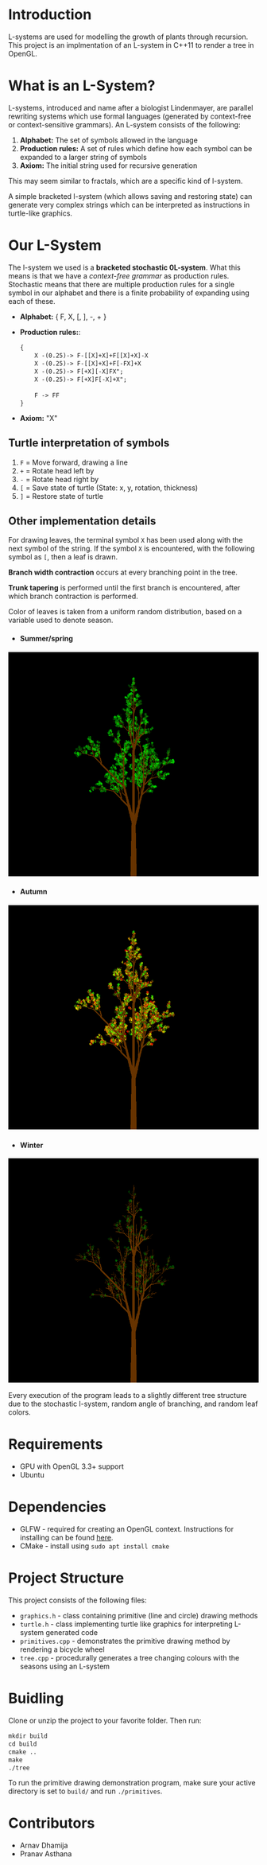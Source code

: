 # Introduction

L-systems are used for modelling the growth of plants through recursion. This project is an implmentation of an L-system in C++11 to render a tree in OpenGL.

# What is an L-System?
L-systems, introduced and name after a biologist Lindenmayer, are parallel rewriting systems which use formal languages (generated by context-free or context-sensitive grammars). An L-system consists of the following:
1.  **Alphabet:** The set of symbols allowed in the language
2. **Production rules:** A set of rules which define how each symbol can be expanded to a larger string of symbols
3. **Axiom:** The initial string used for recursive generation

This may seem similar to fractals, which are a specific kind of l-system.

A simple bracketed l-system (which allows saving and restoring state) can generate very complex strings which can be interpreted as instructions in turtle-like graphics.

# Our L-System

The l-system we used is a **bracketed stochastic 0L-system**. What this means is that we have a *context-free grammar* as production rules. Stochastic means that there are multiple production rules for a single symbol in our alphabet and there is a finite probability of expanding using each of these.

* **Alphabet:** { F, X, [, ], -, + }
* **Production rules:**:  

    ```
    {
        X -(0.25)-> F-[[X]+X]+F[[X]+X]-X
        X -(0.25)-> F-[[X]+X]+F[-FX]+X
        X -(0.25)-> F[+X][-X]FX";
        X -(0.25)-> F[+X]F[-X]+X";

        F -> FF
    }
    ```
* **Axiom:** "X"

## Turtle interpretation of symbols
1. `F`  =  Move forward, drawing a line
2. `+`  =  Rotate head left by <angle>
3. `-`  =  Rotate head right by <angle>
4. `[`  =  Save state of turtle (State: x, y, rotation, thickness)
5. `]`  =  Restore state of turtle

## Other implementation details

For drawing leaves, the terminal symbol `X` has been used along with the next symbol of the string. If the symbol `X` is encountered, with the following symbol as `[`, then a leaf is drawn.


**Branch width contraction** occurs at every branching point in the tree.

**Trunk tapering** is performed until the first branch is encountered, after which branch contraction is performed.

Color of leaves is taken from a uniform random distribution, based on a variable used to denote season.

* #### Summer/spring
![summer/spring](Results/spring.png)

* #### Autumn
![autumn](Results/autumn.png)

* #### Winter
![winter](Results/winter.png)

Every execution of the program leads to a slightly different tree structure due to the stochastic l-system, random angle of branching, and random leaf colors.

# Requirements

* GPU with OpenGL 3.3+ support
* Ubuntu

# Dependencies

* GLFW - required for creating an OpenGL context. Instructions for installing can be found [here](http://www.glfw.org/download.html).
* CMake - install using ```sudo apt install cmake```

# Project Structure

This project consists of the following files:

* ```graphics.h``` - class containing primitive (line and circle) drawing methods
* ```turtle.h``` - class implementing turtle like graphics for interpreting L-system generated code
* ```primitives.cpp``` - demonstrates the primitive drawing method by rendering a bicycle wheel
* ```tree.cpp``` - procedurally generates a tree changing colours with the seasons using an L-system

# Buidling

Clone or unzip the project to your favorite folder. Then run:

```
mkdir build
cd build
cmake ..
make
./tree
```

To run the primitive drawing demonstration program, make sure your active directory is set to ```build/``` and run ```./primitives```.

# Contributors

* Arnav Dhamija
* Pranav Asthana
